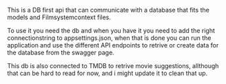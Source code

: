 This is a DB first api that can communicate with a database that fits the models and Filmsystemcontext files.

To use it you need the db and when you have it you need to add the right connectionstring to appsettings.json, when that is done you can run the application and use the different API endpoints to retrive or create data for the database from the swagger page.

This db is also connected to TMDB to retrive movie suggestions, allthough that can be hard to read for now, and i might update it to clean that up.